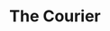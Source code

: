 ---
title: "The Courier"
year: 2020
rating: 2.5
stars: "★★½"
rewatched: false
permalink: "the-courier-2020"
watched_on: 2021-04-24
---